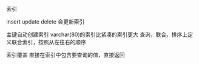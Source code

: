 索引

insert 
update
delete
会更新索引

主键自动创建索引
varchar(80)的索引比紧凑的索引更大
查询，联合，排序上定义联合索引，按照从左往右的顺序

索引覆盖
直接在索引中包含要查询的值，直接返回
